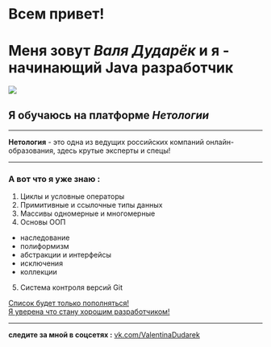 # Всем привет!   
# Меня зовут *Валя Дударёк* и я - начинающий Java разработчик  
![ ](https://jaxel.com/wp-content/uploads/2022/07/mcc-banner-5-2-1536x947.png)

##  Я обучаюсь на платформе *Нетологии*  
***
__Нетология__ - это одна из ведущих российских компаний онлайн-образования, здесь крутые эксперты и спецы!  
*** 

### А вот что я уже знаю : 
1. Циклы и условные операторы  
2. Примитивные и ссылочные типы данных  
3. Массивы одномерные и многомерные   
4. Основы ООП
* наследование
* полиформизм
* абстракции и интерфейсы
* исключения
* коллекции 
5. Система контроля версий Git

<u>Список будет только пополняться!   
Я уверена что стану хорошим разработчиком!</u>
***

**следите за мной в соцсетях :**
[vk.com/ValentinaDudarek](https://vk.com/wali4ka)



